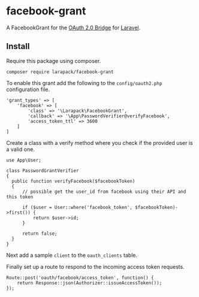 # facebook-grant
A FacebookGrant for the [OAuth 2.0 Bridge](https://github.com/lucadegasperi/oauth2-server-laravel) for [Laravel](https://github.com/laravel/laravel).

## Install
Require this package using composer.
```
composer require larapack/facebook-grant
```

To enable this grant add the following to the `config/oauth2.php` configuration file.
```
'grant_types' => [
    'facebook' => [
        'class' => '\Larapack\FacebookGrant',
        'callback' => '\App\PasswordVerifier@verifyFacebook',
        'access_token_ttl' => 3600
    ]
]
```

Create a class with a verify method where you check if the provided user is a valid one.
```
use App\User;

class PasswordGrantVerifier
{
  public function verifyFacebook($facebookToken)
  {
      // possible get the user_id from facebook using their API and this token

      if ($user = User::where('facebook_token', $facebookToken)->first()) {
          return $user->id;
      }

      return false;
  }
}
```

Next add a sample `client` to the `oauth_clients` table.

Finally set up a route to respond to the incoming access token requests.
```
Route::post('oauth/facebook/access_token', function() {
    return Response::json(Authorizer::issueAccessToken());
});
```
